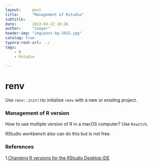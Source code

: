 ```yaml
---
layout:     post
title:      "Management of Rstudio"
subtitle:   
date:       2022-04-22 10:26
author:     "Cooper"
header-img: "img/post-bg-2015.jpg"
catalog: true
typora-root-url: ../
tags:
    - R
    - Rstudio
    
---
```




# renv

Use `renv::init()`to initialize `renv` with a new or existing project.



### Management of R version

How to use multiple version of R in a macOS computer?  Use `Rswitch`.



RStudio workbench also can do this but is not free.





### References

1.[Changing R versions for the RStudio Desktop IDE]()
